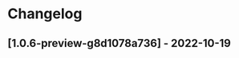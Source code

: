 # Changelog

<!-- Do not change the line immediately below this comment, the build system will replace it with the actual version and date. -->

## [1.0.6-preview-g8d1078a736] - 2022-10-19


